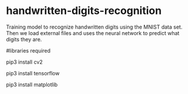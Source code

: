 # handwritten-digits-recognition
Training model to recognize handwritten digits using the MNIST data set. Then we load external files and uses the neural network to predict what digits they are.


#libraries required 



pip3 install cv2


pip3 install tensorflow 


pip3 install matplotlib

